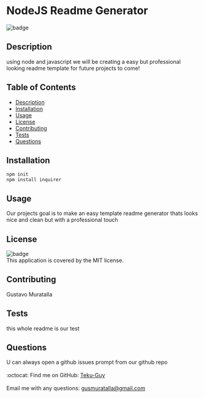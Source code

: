 
  # NodeJS Readme Generator

  ![badge](https://img.shields.io/badge/license-MIT-brightgreen)<br />

  ## Description
  using node and javascript we will be creating a easy but professional looking readme template for future projects to come!

  ## Table of Contents
  - [Description](#description)
  - [Installation](#installation)
  - [Usage](#usage)
  - [License](#license)
  - [Contributing](#contributing)
  - [Tests](#tests)
  - [Questions](#questions)

  ## Installation
    npm init
    npm install inquirer

  ## Usage
  Our projects goal is to make an easy template readme generator thats looks nice and clean but with a professional touch

  ## License
  ![badge](https://img.shields.io/badge/license-MIT-brightgreen)
    <br />
    This application is covered by the MIT license. 
    

  ## Contributing
  Gustavo Muratalla

  ## Tests
  this whole readme is our test

  ## Questions
  U can always open a github issues prompt from our github repo <br />
  <br />
  :octocat: Find me on GitHub: [Teku-Guy](https://github.com/Teku-Guy) <br />
  <br />
  Email me with any questions: gusmuratalla@gmail.com<br /><br />

  